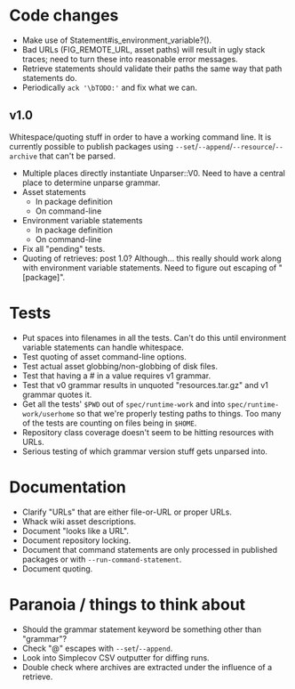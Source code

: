 # Code changes

* Make use of Statement#is_environment_variable?().
* Bad URLs (FIG_REMOTE_URL, asset paths) will result in ugly stack traces; need to turn these into reasonable error messages.
* Retrieve statements should validate their paths the same way that path statements do.
* Periodically `ack '\bTODO:'` and fix what we can.

## v1.0

Whitespace/quoting stuff in order to have a working command line.  It is currently possible to publish packages using `--set`/`--append`/`--resource`/`--archive` that can't be parsed.

* Multiple places directly instantiate Unparser::V0.  Need to have a central place to determine unparse grammar.
* Asset statements
    * In package definition
    * On command-line
* Environment variable statements
    * In package definition
    * On command-line
* Fix all "pending" tests.
* Quoting of retrieves: post 1.0? Although... this really should work along with environment variable statements.  Need to figure out escaping of "[package]".

# Tests

* Put spaces into filenames in all the tests.  Can't do this until environment variable statements can handle whitespace.
* Test quoting of asset command-line options.
* Test actual asset globbing/non-globbing of disk files.
* Test that having a # in a value requires v1 grammar.
* Test that v0 grammar results in unquoted "resources.tar.gz" and v1 grammar quotes it.
* Get all the tests' `$PWD` out of `spec/runtime-work` and into `spec/runtime-work/userhome` so that we're properly testing paths to things.  Too many of the tests are counting on files being in `$HOME`.
* Repository class coverage doesn't seem to be hitting resources with URLs.
* Serious testing of which grammar version stuff gets unparsed into.

# Documentation

* Clarify "URLs" that are either file-or-URL or proper URLs.
* Whack wiki asset descriptions.
* Document "looks like a URL".
* Document repository locking.
* Document that command statements are only processed in published packages or with `--run-command-statement`.
* Document quoting.

# Paranoia / things to think about

* Should the grammar statement keyword be something other than "grammar"?
* Check "@" escapes with `--set`/`--append`.
* Look into Simplecov CSV outputter for diffing runs.
* Double check where archives are extracted under the influence of a retrieve.
